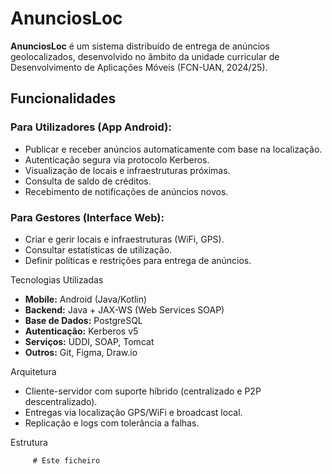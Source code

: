 #  AnunciosLoc

**AnunciosLoc** é um sistema distribuído de entrega de anúncios geolocalizados, desenvolvido no âmbito da unidade curricular de Desenvolvimento de Aplicações Móveis (FCN-UAN, 2024/25).

##  Funcionalidades

### Para Utilizadores (App Android):
-  Publicar e receber anúncios automaticamente com base na localização.
-  Autenticação segura via protocolo Kerberos.
- Visualização de locais e infraestruturas próximas.
-  Consulta de saldo de créditos.
- Recebimento de notificações de anúncios novos.

### Para Gestores (Interface Web):
-  Criar e gerir locais e infraestruturas (WiFi, GPS).
- Consultar estatísticas de utilização.
-  Definir políticas e restrições para entrega de anúncios.

 Tecnologias Utilizadas

- **Mobile:** Android (Java/Kotlin)
- **Backend:** Java + JAX-WS (Web Services SOAP)
- **Base de Dados:** PostgreSQL
- **Autenticação:** Kerberos v5
- **Serviços:** UDDI, SOAP, Tomcat
- **Outros:** Git, Figma, Draw.io

 Arquitetura

- Cliente-servidor com suporte híbrido (centralizado e P2P descentralizado).
- Entregas via localização GPS/WiFi e broadcast local.
- Replicação e logs com tolerância a falhas.

Estrutura

         # Este ficheiro
